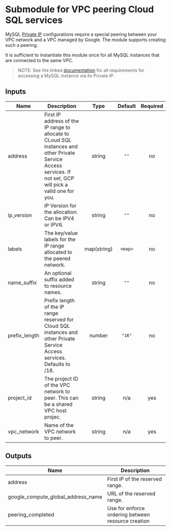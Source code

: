 # Submodule for VPC peering Cloud SQL services

MySQL [Private IP](https://cloud.google.com/sql/docs/mysql/private-ip)
configurations require a special peering between your VPC network and a
VPC managed by Google. The module supports creating such a peering.

It is sufficient to instantiate this module once for all MySQL instances
that are connected to the same VPC.

> NOTE: See the linked [documentation](https://cloud.google.com/sql/docs/mysql/private-ip)
> for all requirements for accessing a MySQL instance via its Private IP.

<!-- BEGINNING OF PRE-COMMIT-TERRAFORM DOCS HOOK -->
## Inputs

| Name | Description | Type | Default | Required |
|------|-------------|:----:|:-----:|:-----:|
| address | First IP address of the IP range to allocate to CLoud SQL instances and other Private Service Access services. If not set, GCP will pick a valid one for you. | string | `""` | no |
| ip\_version | IP Version for the allocation. Can be IPV4 or IPV6. | string | `""` | no |
| labels | The key/value labels for the IP range allocated to the peered network. | map(string) | `<map>` | no |
| name\_suffix | An optional suffix added to resource names. | string | `""` | no |
| prefix\_length | Prefix length of the IP range reserved for Cloud SQL instances and other Private Service Access services. Defaults to /16. | number | `"16"` | no |
| project\_id | The project ID of the VPC network to peer. This can be a shared VPC host projec. | string | n/a | yes |
| vpc\_network | Name of the VPC network to peer. | string | n/a | yes |

## Outputs

| Name | Description |
|------|-------------|
| address | First IP of the reserved range. |
| google\_compute\_global\_address\_name | URL of the reserved range. |
| peering\_completed | Use for enforce ordering between resource creation |

<!-- END OF PRE-COMMIT-TERRAFORM DOCS HOOK -->
